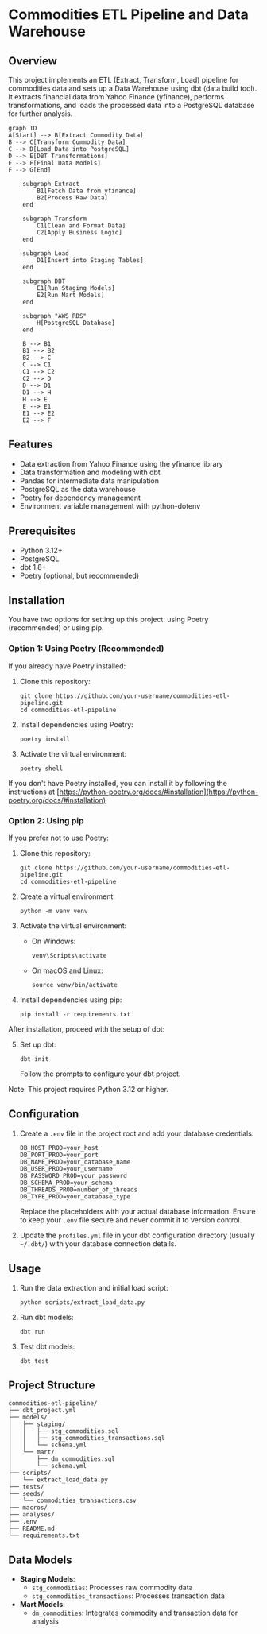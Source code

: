 # Commodities ETL Pipeline and Data Warehouse

## Overview

This project implements an ETL (Extract, Transform, Load) pipeline for commodities data and sets up a Data Warehouse using dbt (data build tool). It extracts financial data from Yahoo Finance (yfinance), performs transformations, and loads the processed data into a PostgreSQL database for further analysis.

```mermaid
graph TD
A[Start] --> B[Extract Commodity Data]
B --> C[Transform Commodity Data]
C --> D[Load Data into PostgreSQL]
D --> E[DBT Transformations]
E --> F[Final Data Models]
F --> G[End]

    subgraph Extract
        B1[Fetch Data from yfinance]
        B2[Process Raw Data]
    end

    subgraph Transform
        C1[Clean and Format Data]
        C2[Apply Business Logic]
    end

    subgraph Load
        D1[Insert into Staging Tables]
    end

    subgraph DBT
        E1[Run Staging Models]
        E2[Run Mart Models]
    end

    subgraph "AWS RDS"
        H[PostgreSQL Database]
    end

    B --> B1
    B1 --> B2
    B2 --> C
    C --> C1
    C1 --> C2
    C2 --> D
    D --> D1
    D1 --> H
    H --> E
    E --> E1
    E1 --> E2
    E2 --> F
```

<!-- O PostgreSQL está hospedado no AWS RDS (Amazon Relational Database Service) para garantir escalabilidade e gerenciamento simplificado. Utilizamos o pgAdmin para consultas e gerenciamento do banco de dados. -->

## Features

- Data extraction from Yahoo Finance using the yfinance library
- Data transformation and modeling with dbt
- Pandas for intermediate data manipulation
- PostgreSQL as the data warehouse
- Poetry for dependency management
- Environment variable management with python-dotenv

## Prerequisites

- Python 3.12+
- PostgreSQL
- dbt 1.8+
- Poetry (optional, but recommended)

## Installation

You have two options for setting up this project: using Poetry (recommended) or using pip.

### Option 1: Using Poetry (Recommended)

If you already have Poetry installed:

1. Clone this repository:

   ```
   git clone https://github.com/your-username/commodities-etl-pipeline.git
   cd commodities-etl-pipeline
   ```

2. Install dependencies using Poetry:

   ```
   poetry install
   ```

3. Activate the virtual environment:
   ```
   poetry shell
   ```

If you don't have Poetry installed, you can install it by following the instructions at [https://python-poetry.org/docs/#installation](https://python-poetry.org/docs/#installation)

### Option 2: Using pip

If you prefer not to use Poetry:

1. Clone this repository:

   ```
   git clone https://github.com/your-username/commodities-etl-pipeline.git
   cd commodities-etl-pipeline
   ```

2. Create a virtual environment:

   ```
   python -m venv venv
   ```

3. Activate the virtual environment:

   - On Windows:
     ```
     venv\Scripts\activate
     ```
   - On macOS and Linux:
     ```
     source venv/bin/activate
     ```

4. Install dependencies using pip:
   ```
   pip install -r requirements.txt
   ```

After installation, proceed with the setup of dbt:

5. Set up dbt:
   ```
   dbt init
   ```
   Follow the prompts to configure your dbt project.

Note: This project requires Python 3.12 or higher.

## Configuration

1. Create a `.env` file in the project root and add your database credentials:

   ```
   DB_HOST_PROD=your_host
   DB_PORT_PROD=your_port
   DB_NAME_PROD=your_database_name
   DB_USER_PROD=your_username
   DB_PASSWORD_PROD=your_password
   DB_SCHEMA_PROD=your_schema
   DB_THREADS_PROD=number_of_threads
   DB_TYPE_PROD=your_database_type
   ```

   Replace the placeholders with your actual database information. Ensure to keep your `.env` file secure and never commit it to version control.

2. Update the `profiles.yml` file in your dbt configuration directory (usually `~/.dbt/`) with your database connection details.

## Usage

1. Run the data extraction and initial load script:

   ```
   python scripts/extract_load_data.py
   ```

2. Run dbt models:

   ```
   dbt run
   ```

3. Test dbt models:
   ```
   dbt test
   ```

## Project Structure

```
commodities-etl-pipeline/
├── dbt_project.yml
├── models/
│   ├── staging/
│   │   ├── stg_commodities.sql
│   │   ├── stg_commodities_transactions.sql
│   │   └── schema.yml
│   └── mart/
│       ├── dm_commodities.sql
│       └── schema.yml
├── scripts/
│   └── extract_load_data.py
├── tests/
├── seeds/
│   └── commodities_transactions.csv
├── macros/
├── analyses/
├── .env
├── README.md
└── requirements.txt
```

## Data Models

- **Staging Models**:
  - `stg_commodities`: Processes raw commodity data
  - `stg_commodities_transactions`: Processes transaction data
- **Mart Models**:
  - `dm_commodities`: Integrates commodity and transaction data for analysis
